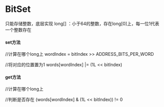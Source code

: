 # BitSet
只能存储整数，底层实现 long[] ：小于64的整数，存在long[0]上，每一位1代表一个整数存在

#### set方法
//计算在哪个long上
wordIndex = bitIndex >> ADDRESS_BITS_PER_WORD

//将对应的位置置为1
words[wordIndex] |= (1L << bitIndex) 


#### get方法
//计算在哪个long上

//判断是否存在
(words[wordIndex] & (1L << bitIndex)) != 0

